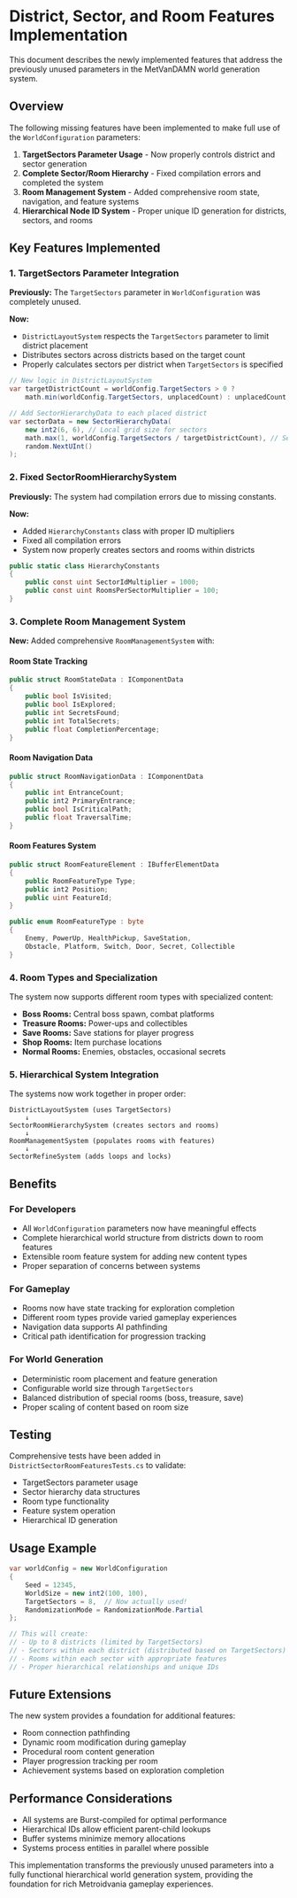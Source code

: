 # District, Sector, and Room Features Implementation

This document describes the newly implemented features that address the previously unused parameters in the MetVanDAMN world generation system.

## Overview

The following missing features have been implemented to make full use of the `WorldConfiguration` parameters:

1. **TargetSectors Parameter Usage** - Now properly controls district and sector generation
2. **Complete Sector/Room Hierarchy** - Fixed compilation errors and completed the system
3. **Room Management System** - Added comprehensive room state, navigation, and feature systems
4. **Hierarchical Node ID System** - Proper unique ID generation for districts, sectors, and rooms

## Key Features Implemented

### 1. TargetSectors Parameter Integration

**Previously:** The `TargetSectors` parameter in `WorldConfiguration` was completely unused.

**Now:** 
- `DistrictLayoutSystem` respects the `TargetSectors` parameter to limit district placement
- Distributes sectors across districts based on the target count
- Properly calculates sectors per district when `TargetSectors` is specified

```csharp
// New logic in DistrictLayoutSystem
var targetDistrictCount = worldConfig.TargetSectors > 0 ? 
    math.min(worldConfig.TargetSectors, unplacedCount) : unplacedCount;

// Add SectorHierarchyData to each placed district
var sectorData = new SectorHierarchyData(
    new int2(6, 6), // Local grid size for sectors
    math.max(1, worldConfig.TargetSectors / targetDistrictCount), // Sectors per district
    random.NextUInt()
);
```

### 2. Fixed SectorRoomHierarchySystem

**Previously:** The system had compilation errors due to missing constants.

**Now:**
- Added `HierarchyConstants` class with proper ID multipliers
- Fixed all compilation errors
- System now properly creates sectors and rooms within districts

```csharp
public static class HierarchyConstants
{
    public const uint SectorIdMultiplier = 1000;
    public const uint RoomsPerSectorMultiplier = 100;
}
```

### 3. Complete Room Management System

**New:** Added comprehensive `RoomManagementSystem` with:

#### Room State Tracking
```csharp
public struct RoomStateData : IComponentData
{
    public bool IsVisited;
    public bool IsExplored;
    public int SecretsFound;
    public int TotalSecrets;
    public float CompletionPercentage;
}
```

#### Room Navigation Data
```csharp
public struct RoomNavigationData : IComponentData
{
    public int EntranceCount;
    public int2 PrimaryEntrance;
    public bool IsCriticalPath;
    public float TraversalTime;
}
```

#### Room Features System
```csharp
public struct RoomFeatureElement : IBufferElementData
{
    public RoomFeatureType Type;
    public int2 Position;
    public uint FeatureId;
}

public enum RoomFeatureType : byte
{
    Enemy, PowerUp, HealthPickup, SaveStation, 
    Obstacle, Platform, Switch, Door, Secret, Collectible
}
```

### 4. Room Types and Specialization

The system now supports different room types with specialized content:

- **Boss Rooms:** Central boss spawn, combat platforms
- **Treasure Rooms:** Power-ups and collectibles
- **Save Rooms:** Save stations for player progress
- **Shop Rooms:** Item purchase locations
- **Normal Rooms:** Enemies, obstacles, occasional secrets

### 5. Hierarchical System Integration

The systems now work together in proper order:

```
DistrictLayoutSystem (uses TargetSectors)
    ↓
SectorRoomHierarchySystem (creates sectors and rooms)
    ↓
RoomManagementSystem (populates rooms with features)
    ↓
SectorRefineSystem (adds loops and locks)
```

## Benefits

### For Developers
- All `WorldConfiguration` parameters now have meaningful effects
- Complete hierarchical world structure from districts down to room features
- Extensible room feature system for adding new content types
- Proper separation of concerns between systems

### For Gameplay
- Rooms now have state tracking for exploration completion
- Different room types provide varied gameplay experiences
- Navigation data supports AI pathfinding
- Critical path identification for progression tracking

### For World Generation
- Deterministic room placement and feature generation
- Configurable world size through `TargetSectors`
- Balanced distribution of special rooms (boss, treasure, save)
- Proper scaling of content based on room size

## Testing

Comprehensive tests have been added in `DistrictSectorRoomFeaturesTests.cs` to validate:

- TargetSectors parameter usage
- Sector hierarchy data structures
- Room type functionality
- Feature system operation
- Hierarchical ID generation

## Usage Example

```csharp
var worldConfig = new WorldConfiguration
{
    Seed = 12345,
    WorldSize = new int2(100, 100),
    TargetSectors = 8,  // Now actually used!
    RandomizationMode = RandomizationMode.Partial
};

// This will create:
// - Up to 8 districts (limited by TargetSectors)
// - Sectors within each district (distributed based on TargetSectors)
// - Rooms within each sector with appropriate features
// - Proper hierarchical relationships and unique IDs
```

## Future Extensions

The new system provides a foundation for additional features:

- Room connection pathfinding
- Dynamic room modification during gameplay
- Procedural room content generation
- Player progression tracking per room
- Achievement systems based on exploration completion

## Performance Considerations

- All systems are Burst-compiled for optimal performance
- Hierarchical IDs allow efficient parent-child lookups
- Buffer systems minimize memory allocations
- Systems process entities in parallel where possible

This implementation transforms the previously unused parameters into a fully functional hierarchical world generation system, providing the foundation for rich Metroidvania gameplay experiences.